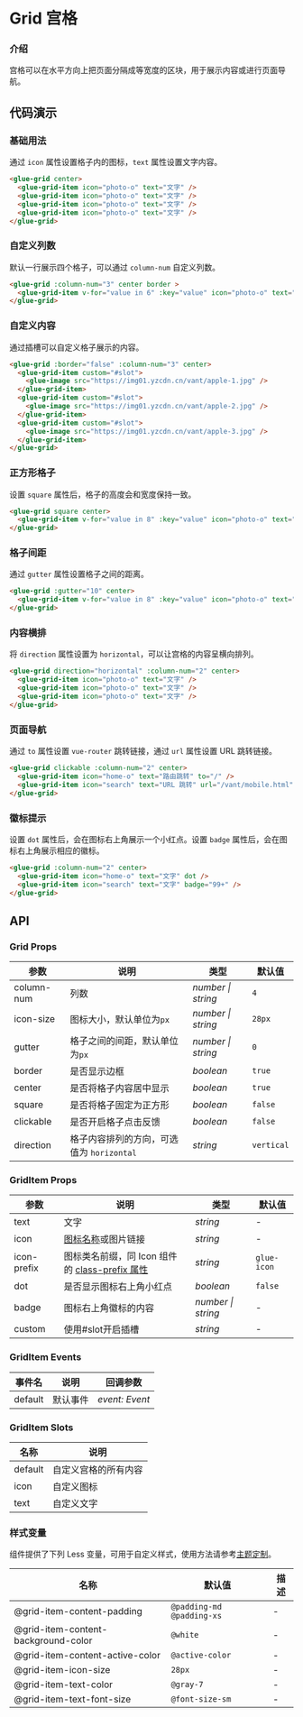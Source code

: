 # Grid 宫格

### 介绍

宫格可以在水平方向上把页面分隔成等宽度的区块，用于展示内容或进行页面导航。

## 代码演示

### 基础用法

通过 `icon` 属性设置格子内的图标，`text` 属性设置文字内容。

```html
<glue-grid center>
  <glue-grid-item icon="photo-o" text="文字" />
  <glue-grid-item icon="photo-o" text="文字" />
  <glue-grid-item icon="photo-o" text="文字" />
  <glue-grid-item icon="photo-o" text="文字" />
</glue-grid>
```

### 自定义列数

默认一行展示四个格子，可以通过 `column-num` 自定义列数。

```html
<glue-grid :column-num="3" center border >
  <glue-grid-item v-for="value in 6" :key="value" icon="photo-o" text="文字" />
</glue-grid>
```

### 自定义内容

通过插槽可以自定义格子展示的内容。

```html
<glue-grid :border="false" :column-num="3" center>
  <glue-grid-item custom="#slot">
    <glue-image src="https://img01.yzcdn.cn/vant/apple-1.jpg" />
  </glue-grid-item>
  <glue-grid-item custom="#slot">
    <glue-image src="https://img01.yzcdn.cn/vant/apple-2.jpg" />
  </glue-grid-item>
  <glue-grid-item custom="#slot">
    <glue-image src="https://img01.yzcdn.cn/vant/apple-3.jpg" />
  </glue-grid-item>
</glue-grid>
```

### 正方形格子

设置 `square` 属性后，格子的高度会和宽度保持一致。

```html
<glue-grid square center>
  <glue-grid-item v-for="value in 8" :key="value" icon="photo-o" text="文字" />
</glue-grid>
```

### 格子间距

通过 `gutter` 属性设置格子之间的距离。

```html
<glue-grid :gutter="10" center>
  <glue-grid-item v-for="value in 8" :key="value" icon="photo-o" text="文字" />
</glue-grid>
```

### 内容横排

将 `direction` 属性设置为 `horizontal`，可以让宫格的内容呈横向排列。

```html
<glue-grid direction="horizontal" :column-num="2" center>
  <glue-grid-item icon="photo-o" text="文字" />
  <glue-grid-item icon="photo-o" text="文字" />
  <glue-grid-item icon="photo-o" text="文字" />
</glue-grid>
```

### 页面导航

通过 `to` 属性设置 `vue-router` 跳转链接，通过 `url` 属性设置 URL 跳转链接。

```html
<glue-grid clickable :column-num="2" center>
  <glue-grid-item icon="home-o" text="路由跳转" to="/" />
  <glue-grid-item icon="search" text="URL 跳转" url="/vant/mobile.html" />
</glue-grid>
```

### 徽标提示

设置 `dot` 属性后，会在图标右上角展示一个小红点。设置 `badge` 属性后，会在图标右上角展示相应的徽标。

```html
<glue-grid :column-num="2" center>
  <glue-grid-item icon="home-o" text="文字" dot />
  <glue-grid-item icon="search" text="文字" badge="99+" />
</glue-grid>
```

## API

### Grid Props

| 参数       | 说明                                     | 类型               | 默认值     |
|------------|----------------------------------------|--------------------|------------|
| column-num | 列数                                     | _number \| string_ | `4`        |
| icon-size  | 图标大小，默认单位为`px`                  | _number \| string_ | `28px`     |
| gutter     | 格子之间的间距，默认单位为`px`            | _number \| string_ | `0`        |
| border     | 是否显示边框                             | _boolean_          | `true`     |
| center     | 是否将格子内容居中显示                   | _boolean_          | `true`     |
| square     | 是否将格子固定为正方形                   | _boolean_          | `false`    |
| clickable  | 是否开启格子点击反馈                     | _boolean_          | `false`    |
| direction  | 格子内容排列的方向，可选值为 `horizontal` | _string_           | `vertical` |

### GridItem Props

| 参数        | 说明                                                                | 类型               | 默认值      |
|-------------|-------------------------------------------------------------------|--------------------|-------------|
| text        | 文字                                                                | _string_           | -           |
| icon        | [图标名称](#/zh-CN/icon)或图片链接                                  | _string_           | -           |
| icon-prefix | 图标类名前缀，同 Icon 组件的 [class-prefix 属性](#/zh-CN/icon#props) | _string_           | `glue-icon` |
| dot         | 是否显示图标右上角小红点                                            | _boolean_          | `false`     |
| badge       | 图标右上角徽标的内容                                                | _number \| string_ | -           |
| custom      | 使用#slot开启插槽                                                   | _string_           | -           |

### GridItem Events

| 事件名  | 说明     | 回调参数       |
|---------|--------|----------------|
| default | 默认事件 | _event: Event_ |

### GridItem Slots

| 名称    | 说明                 |
|---------|--------------------|
| default | 自定义宫格的所有内容 |
| icon    | 自定义图标           |
| text    | 自定义文字           |

### 样式变量

组件提供了下列 Less 变量，可用于自定义样式，使用方法请参考[主题定制](#/zh-CN/theme)。

| 名称                                | 默认值                    | 描述 |
|-------------------------------------|---------------------------|------|
| @grid-item-content-padding          | `@padding-md @padding-xs` | -    |
| @grid-item-content-background-color | `@white`                  | -    |
| @grid-item-content-active-color     | `@active-color`           | -    |
| @grid-item-icon-size                | `28px`                    | -    |
| @grid-item-text-color               | `@gray-7`                 | -    |
| @grid-item-text-font-size           | `@font-size-sm`           | -    |
